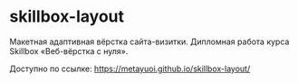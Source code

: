 # skillbox-layout
Макетная адаптивная вёрстка сайта-визитки.
Дипломная работа курса Skillbox «Веб-вёрстка с нуля».

Доступно по ссылке: https://metayuoi.github.io/skillbox-layout/
